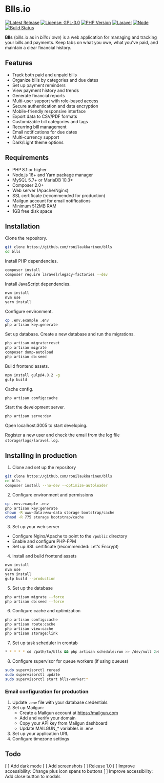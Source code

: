 # Blls.io

[![Latest Release](https://img.shields.io/github/v/release/ronilaukkarinen/blls?include_prereleases)](https://github.com/ronilaukkarinen/blls/releases)
[![License: GPL-3.0](https://img.shields.io/badge/License-GPL--3.0-blue.svg)](https://www.gnu.org/licenses/gpl-3.0)
[![PHP Version](https://img.shields.io/badge/PHP-8.1%2B-blue.svg)](https://www.php.net)
[![Laravel](https://img.shields.io/badge/Laravel-10.x-red.svg)](https://laravel.com)
[![Node](https://img.shields.io/badge/Node-16.x-green.svg)](https://nodejs.org)
[![Build Status](https://img.shields.io/github/actions/workflow/status/ronilaukkarinen/blls/ci.yml?branch=main)](https://github.com/ronilaukkarinen/blls/actions)

**Blls** (bills.io as in _bills I owe_) is a web application for managing and tracking your bills and payments. Keep tabs on what you owe, what you've paid, and maintain a clear financial history.

## Features

* Track both paid and unpaid bills
* Organize bills by categories and due dates
* Set up payment reminders
* View payment history and trends
* Generate financial reports
* Multi-user support with role-based access
* Secure authentication and data encryption
* Mobile-friendly responsive interface
* Export data to CSV/PDF formats
* Customizable bill categories and tags
* Recurring bill management
* Email notifications for due dates
* Multi-currency support
* Dark/Light theme options

## Requirements

* PHP 8.1 or higher
* Node.js 16+ and Yarn package manager
* MySQL 5.7+ or MariaDB 10.3+
* Composer 2.0+
* Web server (Apache/Nginx)
* SSL certificate (recommended for production)
* Mailgun account for email notifications
* Minimum 512MB RAM
* 1GB free disk space

## Installation

Clone the repository.

```bash
git clone https://github.com/ronilaukkarinen/blls
cd blls
```

Install PHP dependencies.

```bash
composer install
composer require laravel/legacy-factories --dev
```

Install JavaScript dependencies.

```bash
nvm install
nvm use
yarn install
```

Configure environment.

```bash
cp .env.example .env
php artisan key:generate
```

Set up database. Create a new database and run the migrations.

```bash
php artisan migrate:reset
php artisan migrate
composer dump-autoload
php artisan db:seed
```

Build frontend assets.

```bash
npm install gulp@4.0.2 -g
gulp build
```

Cache config.

```bash
php artisan config:cache
```

Start the development server.

```bash
php artisan serve:dev
```

Open localhost:3005 to start developing.

Register a new user and check the email from the log file `storage/logs/laravel.log`.

## Installing in production

1. Clone and set up the repository
```bash
git clone https://github.com/ronilaukkarinen/blls
cd blls
composer install --no-dev --optimize-autoloader
```

2. Configure environment and permissions
```bash
cp .env.example .env
php artisan key:generate
chown -R www-data:www-data storage bootstrap/cache
chmod -R 775 storage bootstrap/cache
```

3. Set up your web server
- Configure Nginx/Apache to point to the `/public` directory
- Enable and configure PHP-FPM
- Set up SSL certificate (recommended: Let's Encrypt)

4. Install and build frontend assets
```bash
nvm install
nvm use
yarn install
gulp build --production
```

5. Set up the database
```bash
php artisan migrate --force
php artisan db:seed --force
```

6. Configure cache and optimization
```bash
php artisan config:cache
php artisan route:cache
php artisan view:cache
php artisan storage:link
```

7. Set up task scheduler in crontab
```bash
* * * * * cd /path/to/blls && php artisan schedule:run >> /dev/null 2>&1
```

8. Configure supervisor for queue workers (if using queues)
```bash
sudo supervisorctl reread
sudo supervisorctl update
sudo supervisorctl start blls-worker:*
```

### Email configuration for production

1. Update `.env` file with your database credentials
2. Set up Mailgun:
   - Create a Mailgun account at https://mailgun.com
   - Add and verify your domain
   - Copy your API key from Mailgun dashboard
   - Update MAILGUN_* variables in .env
3. Set up your application URL
4. Configure timezone settings

## Todo

[ ] Add dark mode
[ ] Add screenshots
[ ] Release 1.0
[ ] Improve accessibility: Change plus icon spans to buttons
[ ] Improve accessibility: Add close button to modals